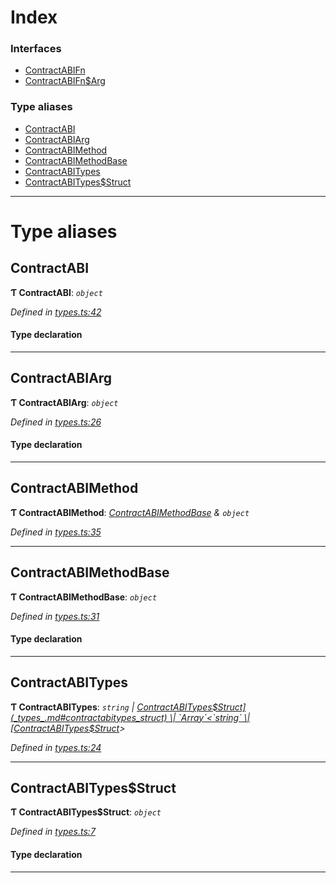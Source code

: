 

# Index

### Interfaces

* [ContractABIFn](../interfaces/_types_.contractabifn.md)
* [ContractABIFn$Arg](../interfaces/_types_.contractabifn_arg.md)

### Type aliases

* [ContractABI](_types_.md#contractabi)
* [ContractABIArg](_types_.md#contractabiarg)
* [ContractABIMethod](_types_.md#contractabimethod)
* [ContractABIMethodBase](_types_.md#contractabimethodbase)
* [ContractABITypes](_types_.md#contractabitypes)
* [ContractABITypes$Struct](_types_.md#contractabitypes_struct)

---

# Type aliases

<a id="contractabi"></a>

##  ContractABI

**Ƭ ContractABI**: *`object`*

*Defined in [types.ts:42](https://github.com/polkadot-js/api/blob/9d00dce/packages/api-contract/src/types.ts#L42)*

#### Type declaration

___
<a id="contractabiarg"></a>

##  ContractABIArg

**Ƭ ContractABIArg**: *`object`*

*Defined in [types.ts:26](https://github.com/polkadot-js/api/blob/9d00dce/packages/api-contract/src/types.ts#L26)*

#### Type declaration

___
<a id="contractabimethod"></a>

##  ContractABIMethod

**Ƭ ContractABIMethod**: *[ContractABIMethodBase](_types_.md#contractabimethodbase) & `object`*

*Defined in [types.ts:35](https://github.com/polkadot-js/api/blob/9d00dce/packages/api-contract/src/types.ts#L35)*

___
<a id="contractabimethodbase"></a>

##  ContractABIMethodBase

**Ƭ ContractABIMethodBase**: *`object`*

*Defined in [types.ts:31](https://github.com/polkadot-js/api/blob/9d00dce/packages/api-contract/src/types.ts#L31)*

#### Type declaration

___
<a id="contractabitypes"></a>

##  ContractABITypes

**Ƭ ContractABITypes**: *`string` \| [ContractABITypes$Struct](_types_.md#contractabitypes_struct) \| `Array`<`string` \| [ContractABITypes$Struct](_types_.md#contractabitypes_struct)>*

*Defined in [types.ts:24](https://github.com/polkadot-js/api/blob/9d00dce/packages/api-contract/src/types.ts#L24)*

___
<a id="contractabitypes_struct"></a>

##  ContractABITypes$Struct

**Ƭ ContractABITypes$Struct**: *`object`*

*Defined in [types.ts:7](https://github.com/polkadot-js/api/blob/9d00dce/packages/api-contract/src/types.ts#L7)*

#### Type declaration

___

